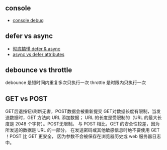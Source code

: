 ## console

- [console debug](https://elevenbeans.github.io/2018/03/10/10-Tips-for-JS-Debugging-with-Console/)

## defer vs async

- [彻底搞懂 defer & async](https://segmentfault.com/a/1190000013480391)
- [async vs defer attributes](http://www.growingwiththeweb.com/2014/02/async-vs-defer-attributes.html)

## debounce vs throttle

debounce 是短时间内重复多次只执行一次
throttle 是时限内只执行一次

## GET vs POST

GET后退按钮/刷新无害，POST数据会被重新提交
GET对数据长度有限制，当发送数据时，GET 方法向 URL 添加数据；
URL 的长度是受限制的（URL 的最大长度是 2048 个字符）。POST无限制。
与 POST 相比，GET 的安全性较差，因为所发送的数据是 URL 的一部分。
在发送密码或其他敏感信息时绝不要使用 GET ！POST 比 GET 更安全，
因为参数不会被保存在浏览器历史或 web 服务器日志中。
